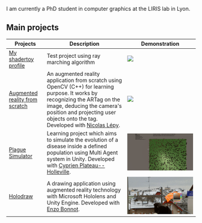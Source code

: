 I am currently a PhD student in computer graphics at the LIRIS lab in Lyon. 

## Main projects

|Projects|Description|Demonstration|
|---|---|---|
|[My shadertoy profile](https://www.shadertoy.com/user/sperche)| Test project using ray marching algorithm|![](readme_files/shader_toy_black_hole.gif)
|[Augmented reality from scratch](https://github.com/SimonPerche/AugmentedRealityFromScratch)| An augmented reality application from scratch using OpenCV (C++) for learning purpose. It works by recognizing the ARTag on the image, deducing the camera's position and projecting user objects onto the tag. Developed with [Nicolas Lépy](https://github.com/nicolasLepy).|![](readme_files/ARFS.gif)|
| [Plague Simulator](https://github.com/PlathC/PlagueSimulator) | Learning project which aims to simulate the evolution of a disease inside a defined population using Multi Agent system in Unity. Developed with [Cyprien Plateau--Holleville](https://github.com/PlathC). |![](readme_files/plague_simulator.png)|
|[Holodraw](https://github.com/enzo-bonnot/ARDrawing)|A drawing application using augmented reality technology with Microsoft Hololens and Unity Engine. Developed with [Enzo Bonnot](https://github.com/enzo-bonnot).|![](readme_files/holodraw.gif)
